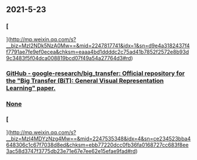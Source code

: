 
## 2021-5-23

### [
](http://mp.weixin.qq.com/s?__biz=MzI2NDk5NzA0Mw==&mid=2247817741&idx=1&sn=d9e4a3182437f4f7791ae7fe9ef0ecea&chksm=eaaa4bd1ddddc2c75ad41b7852f2572e8b93d9c3483f5f04dca008819bcd07f49a54a27764d3#rd)

### [GitHub - google-research/big_transfer: Official repository for the "Big Transfer (BiT): General Visual Representation Learning" paper.](https://github.com/google-research/big_transfer)

### [None](http://tutorials.jenkov.com/java-concurrency/concurrency-vs-parallelism.html)

### [
](http://mp.weixin.qq.com/s?__biz=MzI4MDYzNzg4Mw==&mid=2247535348&idx=4&sn=ce234523bba4648306c1c67f7038d8ed&chksm=ebb77220dcc0fb36fa0168727cc683f8ee3ac58d3747f3775db23e71e67e7ee62e15efae9fad#rd)